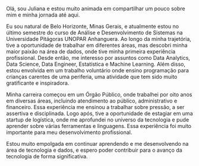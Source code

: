 Olá, sou Juliana e estou muito animada em compartilhar um pouco sobre mim e minha jornada até aqui.

Eu sou natural de Belo Horizonte, Minas Gerais, e atualmente estou no último semestre do curso de Análise e Desenvolvimento de Sistemas na Universidade Pitágoras UNOPAR Anhanguera. Ao longo da minha trajetória, tive a oportunidade de trabalhar em diferentes áreas, mas descobri minha maior paixão na área de dados, onde tive minha primeira experiência profissional. Desde então, me interesso por assuntos como Data Analytics, Data Science, Data Engineer, Estatística e Machine Learning. Além disso, estou envolvida em um trabalho voluntário onde ensino programação para crianças carentes de uma periferia, uma atividade que tem sido muito gratificante e inspiradora.

Minha carreira começou em um Órgão Público, onde trabalhei por oito anos em diversas áreas, incluindo atendimento ao público, administrativo e financeiro. Essa experiência me ensinou a trabalhar sobre pressão, a ser assertiva e disciplinada. Logo após, tive a oportunidade de estagiar em uma startup de logística, onde me aprofundei no universo da tecnologia e pude aprender sobre várias ferramentas e linguagens. Essa experiência foi muito importante para meu desenvolvimento profissional.

Estou muito empolgada em continuar aprendendo e me desenvolvendo na área de tecnologia e dados, e espero poder contribuir para o avanço da tecnologia de forma significativa.
